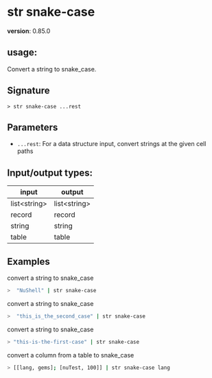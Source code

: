 # str snake-case

**version**: 0.85.0

## **usage**:

Convert a string to snake_case.

## Signature

`> str snake-case ...rest`

## Parameters

- `...rest`: For a data structure input, convert strings at the given cell paths

## Input/output types:

| input          | output         |
| -------------- | -------------- |
| list\<string\> | list\<string\> |
| record         | record         |
| string         | string         |
| table          | table          |

## Examples

convert a string to snake_case

```bash
>  "NuShell" | str snake-case
```

convert a string to snake_case

```bash
>  "this_is_the_second_case" | str snake-case
```

convert a string to snake_case

```bash
> "this-is-the-first-case" | str snake-case
```

convert a column from a table to snake_case

```bash
> [[lang, gems]; [nuTest, 100]] | str snake-case lang
```

